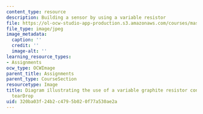 ```yaml
---
content_type: resource
description: Building a sensor by using a variable resistor
file: https://ol-ocw-studio-app-production.s3.amazonaws.com/courses/mas-714j-technologies-for-creative-learning-fall-2009/320ba03f24b2c4795b020f77a530ae2a_Image11.jpg
file_type: image/jpeg
image_metadata:
  caption: ''
  credit: ''
  image-alt: ''
learning_resource_types:
- Assignments
ocw_type: OCWImage
parent_title: Assignments
parent_type: CourseSection
resourcetype: Image
title: Diagram illustrating the use of a variable graphite resistor connected to the
  tearDrop
uid: 320ba03f-24b2-c479-5b02-0f77a530ae2a
---
```

